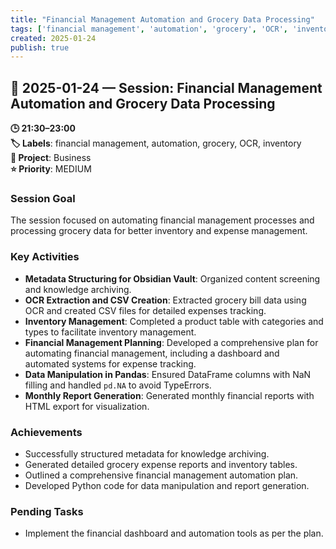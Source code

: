 ```yaml
---
title: "Financial Management Automation and Grocery Data Processing"
tags: ['financial management', 'automation', 'grocery', 'OCR', 'inventory']
created: 2025-01-24
publish: true
---
```


## 📅 2025-01-24 — Session: Financial Management Automation and Grocery Data Processing

**🕒 21:30–23:00**  
**🏷️ Labels**: financial management, automation, grocery, OCR, inventory  
**📂 Project**: Business  
**⭐ Priority**: MEDIUM  


### Session Goal
The session focused on automating financial management processes and processing grocery data for better inventory and expense management.

### Key Activities
- **Metadata Structuring for Obsidian Vault**: Organized content screening and knowledge archiving.
- **OCR Extraction and CSV Creation**: Extracted grocery bill data using OCR and created CSV files for detailed expenses tracking.
- **Inventory Management**: Completed a product table with categories and types to facilitate inventory management.
- **Financial Management Planning**: Developed a comprehensive plan for automating financial management, including a dashboard and automated systems for expense tracking.
- **Data Manipulation in Pandas**: Ensured DataFrame columns with NaN filling and handled `pd.NA` to avoid TypeErrors.
- **Monthly Report Generation**: Generated monthly financial reports with HTML export for visualization.

### Achievements
- Successfully structured metadata for knowledge archiving.
- Generated detailed grocery expense reports and inventory tables.
- Outlined a comprehensive financial management automation plan.
- Developed Python code for data manipulation and report generation.

### Pending Tasks
- Implement the financial dashboard and automation tools as per the plan.
